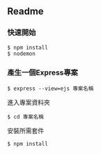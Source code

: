 ## Readme

### 快速開始
```
$ npm install
$ nodemon
```

### 產生一個Express專案

```
$ express --view=ejs 專案名稱
```

進入專案資料夾
```
$ cd 專案名稱
```

安裝所需套件
```
$ npm install
```